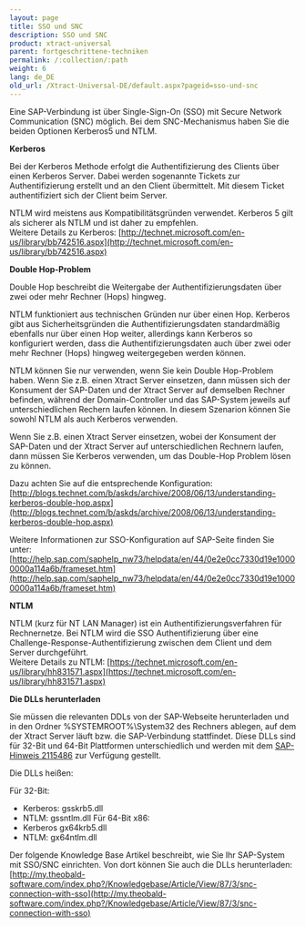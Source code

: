 ```yaml
---
layout: page
title: SSO und SNC
description: SSO und SNC
product: xtract-universal
parent: fortgeschrittene-techniken
permalink: /:collection/:path
weight: 6
lang: de_DE
old_url: /Xtract-Universal-DE/default.aspx?pageid=sso-und-snc
---
```


Eine SAP-Verbindung ist über Single-Sign-On (SSO) mit Secure Network Communication (SNC) möglich. Bei dem SNC-Mechanismus  haben Sie die beiden Optionen Kerberos5 und NTLM. 


**Kerberos**

Bei der Kerberos Methode erfolgt die Authentifizierung des Clients über einen Kerberos Server. Dabei werden sogenannte Tickets zur Authentifizierung erstellt und an den Client übermittelt. Mit diesem Ticket authentifiziert sich der Client beim Server.

NTLM wird meistens aus Kompatibilitätsgründen verwendet. Kerberos 5 gilt als sicherer als NTLM und ist daher zu empfehlen. <br>
Weitere Details zu Kerberos: [http://technet.microsoft.com/en-us/library/bb742516.aspx](http://technet.microsoft.com/en-us/library/bb742516.aspx) 


**Double Hop-Problem**

Double Hop beschreibt die Weitergabe der Authentifizierungsdaten über zwei oder mehr Rechner (Hops) hingweg.

NTLM funktioniert aus technischen Gründen nur über einen Hop. Kerberos gibt aus Sicherheitsgründen die Authentifizierungsdaten standardmäßig ebenfalls nur über einen Hop weiter, allerdings kann Kerberos so konfiguriert werden, dass die Authentifizierungsdaten auch über zwei oder mehr Rechner (Hops) hingweg weitergegeben werden können.

NTLM können Sie nur verwenden, wenn Sie kein Double Hop-Problem haben. Wenn Sie z.B. einen Xtract Server einsetzen, dann müssen sich der Konsument der SAP-Daten und der Xtract Server auf demselben Rechner befinden, während der Domain-Controller und das SAP-System jeweils auf unterschiedlichen Rechern laufen können. In diesem Szenarion können Sie sowohl NTLM als auch Kerberos verwenden.

Wenn Sie z.B. einen Xtract Server einsetzen, wobei der Konsument der SAP-Daten und der Xtract Server auf unterschiedlichen Rechnern laufen, dann müssen Sie Kerberos verwenden, um das Double-Hop Problem lösen zu können. 

Dazu achten Sie auf die entsprechende Konfiguration: <br>
[http://blogs.technet.com/b/askds/archive/2008/06/13/understanding-kerberos-double-hop.aspx](http://blogs.technet.com/b/askds/archive/2008/06/13/understanding-kerberos-double-hop.aspx)

Weitere Informationen zur SSO-Konfiguration auf SAP-Seite finden Sie unter: <br>
[http://help.sap.com/saphelp_nw73/helpdata/en/44/0e2e0cc7330d19e10000000a114a6b/frameset.htm](http://help.sap.com/saphelp_nw73/helpdata/en/44/0e2e0cc7330d19e10000000a114a6b/frameset.htm)


**NTLM**

NTLM (kurz für NT LAN Manager) ist ein Authentifizierungsverfahren für Rechnernetze. Bei NTLM wird die SSO Authentifizierung über eine Challenge-Response-Authentifizierung zwischen dem Client und dem Server durchgeführt. <br>
Weitere Details zu NTLM: [https://technet.microsoft.com/en-us/library/hh831571.aspx](https://technet.microsoft.com/en-us/library/hh831571.aspx)

**Die DLLs herunterladen**

Sie müssen die relevanten DDLs von der SAP-Webseite herunterladen und in den Ordner %SYSTEMROOT%\System32 des Rechners ablegen, auf dem der Xtract Server läuft bzw. die SAP-Verbindung stattfindet. Diese DLLs sind für 32-Bit und 64-Bit Plattformen unterschiedlich und werden mit dem [SAP-Hinweis 2115486]() zur Verfügung gestellt. 

Die DLLs heißen: 

Für 32-Bit: 
 - Kerberos: gsskrb5.dll 
 - NTLM: gssntlm.dll
Für 64-Bit x86: 
 - Kerberos gx64krb5.dll 
 - NTLM: gx64ntlm.dll

Der folgende Knowledge Base Artikel beschreibt, wie Sie Ihr SAP-System mit SSO/SNC einrichten. Von dort können Sie auch die DLLs herunterladen:<br>
[http://my.theobald-software.com/index.php?/Knowledgebase/Article/View/87/3/snc-connection-with-sso](http://my.theobald-software.com/index.php?/Knowledgebase/Article/View/87/3/snc-connection-with-sso) 